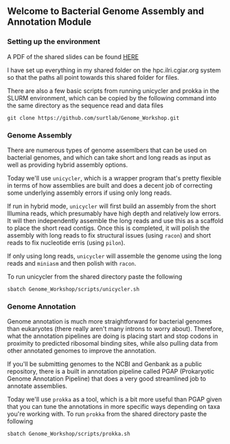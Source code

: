 ## Welcome to Bacterial Genome Assembly and Annotation Module

### Setting up the environment

A PDF of the shared slides can be found [HERE](https:)

I have set up everything in my shared folder on the hpc.ilri.cgiar.org system so that the paths all point towards this shared folder for files. 

There are also a few basic scripts from running unicycler and prokka in the SLURM environment, which can be copied by the following command into the same directory as the sequence read and data files

```
git clone https://github.com/surtlab/Genome_Workshop.git
```

### Genome Assembly

There are numerous types of genome assemlbers that can be used on bacterial genomes, and which can take short and long reads as input as well as providing hybrid assembly options.

Today we'll use `unicycler`, which is a wrapper program that's pretty flexible in terms of how assemblies are built and does a decent job of correcting some underlying assembly errors if using only long reads. 

If run in hybrid mode, `unicycler` will first build an assembly from the short Illumina reads, which presumably have high depth and relatively low errors. It will then independently assemble the long reads and use this as a scaffold to place the short read contigs. Once this is completed, it will polish the assembly with long reads to fix structural issues (using `racon`) and short reads to fix nucleotide erris (using `pilon`).

If only using long reads, `unicycler` will assemble the genome using the long reads and `miniasm` and then polish with `racon`.

To run unicycler from the shared directory paste the following

```
sbatch Genome_Workshop/scripts/unicycler.sh
```

### Genome Annotation

Genome annotation is much more straightforward for bacterial genomes than eukaryotes (there really aren't many introns to worry about). Therefore, what the annotation pipelines are doing is placing start and stop codons in proximity to predicted ribosomal binding sites, while also pulling data from other annotated genomes to improve the annotation.

If you'll be submitting genomes to the NCBI and Genbank as a public repository, there is a built in annotation pipeline called PGAP (Prokaryotic Genome Annotation Pipeline) that does a very good streamlined job to annotate assemblies.

Today we'll use `prokka` as a tool, which is a bit more useful than PGAP given that you can tune the annotations in more specific ways depending on taxa you're working with. To run `prokka` from the shared directory paste the following

```
sbatch Genome_Workshop/scripts/prokka.sh
```

